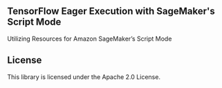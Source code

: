 ## TensorFlow Eager Execution with SageMaker's Script Mode

Utilizing Resources for Amazon SageMaker’s Script Mode

## License

This library is licensed under the Apache 2.0 License. 

